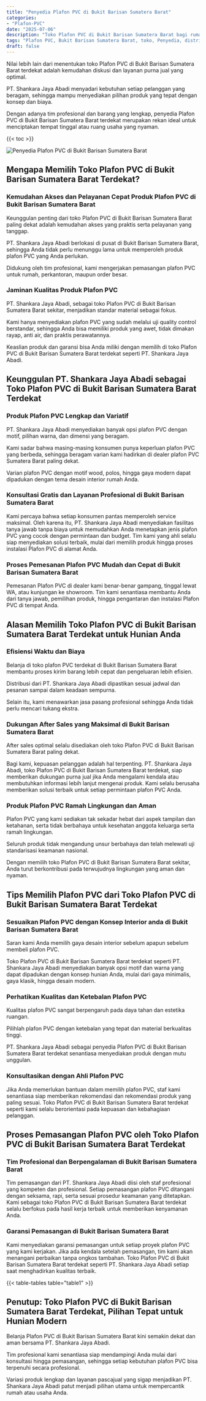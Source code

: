 ```yaml
---
title: "Penyedia Plafon PVC di Bukit Barisan Sumatera Barat"
categories: 
- "Plafon-PVC"
date: "2025-07-06"
description: "Toko Plafon PVC di Bukit Barisan Sumatera Barat bagi rumah, office, serta gerai. Material terbaik, beragam motif, variasi warna modern, dengan servis pemasangan dikerjakan oleh teknisi berpengalaman serta jaminan resmi!|Layanan penyediaan Plafon PVC di Bukit Barisan Sumatera Barat bagi kebutuhan tempat tinggal, office, atau gerai, dengan plafon unggulan dan pemasangan oleh teknisi berpengalaman serta garansi resmi.|Alternatif Plafon PVC di Bukit Barisan Sumatera Barat yang terbukti bagi rumah, kantor, serta gerai, dengan produk terbaik dan penempatan dikerjakan oleh tim profesional serta garansi resmi.|Distribusi Plafon PVC di Bukit Barisan Sumatera Barat untuk tempat tinggal, office, dan toko, beserta material unggulan dan pemasangan ditangani oleh tenaga ahli profesional, lengkap beserta garansi resmi.}"
tags: "Plafon PVC, Bukit Barisan Sumatera Barat, toko, Penyedia, distributor"
draft: false
---
```


Nilai lebih lain dari menentukan toko Plafon PVC di Bukit Barisan Sumatera Barat terdekat adalah kemudahan diskusi dan layanan purna jual yang optimal.

PT. Shankara Jaya Abadi menyadari kebutuhan setiap pelanggan yang beragam, sehingga mampu menyediakan pilihan produk yang tepat dengan konsep dan biaya.

Dengan adanya tim profesional dan barang yang lengkap, penyedia Plafon PVC di Bukit Barisan Sumatera Barat terdekat merupakan rekan ideal untuk menciptakan tempat tinggal atau ruang usaha yang nyaman.

{{< toc >}}

![Penyedia Plafon PVC di Bukit Barisan Sumatera Barat](/images/Plafon-PVC/Penyedia-Plafon-PVC-di-Bukit-Barisan-Sumatera-Barat.png)


## Mengapa Memilih Toko Plafon PVC di Bukit Barisan Sumatera Barat Terdekat?

### Kemudahan Akses dan Pelayanan Cepat Produk Plafon PVC di Bukit Barisan Sumatera Barat

Keunggulan penting dari toko Plafon PVC di Bukit Barisan Sumatera Barat paling dekat adalah kemudahan akses yang praktis serta pelayanan yang tanggap.

PT. Shankara Jaya Abadi berlokasi di pusat di Bukit Barisan Sumatera Barat, sehingga Anda tidak perlu menunggu lama untuk memperoleh produk plafon PVC yang Anda perlukan.

Didukung oleh tim profesional, kami mengerjakan pemasangan plafon PVC untuk rumah, perkantoran, maupun order besar.

### Jaminan Kualitas Produk Plafon PVC

PT. Shankara Jaya Abadi, sebagai toko Plafon PVC di Bukit Barisan Sumatera Barat sekitar, menjadikan standar material sebagai fokus.

Kami hanya menyediakan plafon PVC yang sudah melalui uji quality control berstandar, sehingga Anda bisa memiliki produk yang awet, tidak dimakan rayap, anti air, dan praktis perawatannya.

Keaslian produk dan garansi bisa Anda miliki dengan memilih di toko Plafon PVC di Bukit Barisan Sumatera Barat terdekat seperti PT. Shankara Jaya Abadi.

## Keunggulan PT. Shankara Jaya Abadi sebagai Toko Plafon PVC di Bukit Barisan Sumatera Barat Terdekat

### Produk Plafon PVC Lengkap dan Variatif

PT. Shankara Jaya Abadi menyediakan banyak opsi plafon PVC dengan motif, pilihan warna, dan dimensi yang beragam.

Kami sadar bahwa masing-masing konsumen punya keperluan plafon PVC yang berbeda, sehingga beragam varian kami hadirkan di dealer plafon PVC Sumatera Barat paling dekat.

Varian plafon PVC dengan motif wood, polos, hingga gaya modern dapat dipadukan dengan tema desain interior rumah Anda.

### Konsultasi Gratis dan Layanan Profesional di Bukit Barisan Sumatera Barat

Kami percaya bahwa setiap konsumen pantas memperoleh service maksimal. Oleh karena itu, PT. Shankara Jaya Abadi menyediakan fasilitas tanya jawab tanpa biaya untuk memudahkan Anda menetapkan jenis plafon PVC yang cocok dengan permintaan dan budget. Tim kami yang ahli selalu siap menyediakan solusi terbaik, mulai dari memilih produk hingga proses instalasi Plafon PVC di alamat Anda.

### Proses Pemesanan Plafon PVC Mudah dan Cepat di Bukit Barisan Sumatera Barat

Pemesanan Plafon PVC di dealer kami benar-benar gampang, tinggal lewat WA, atau kunjungan ke showroom. Tim kami senantiasa membantu Anda dari tanya jawab, pemilihan produk, hingga pengantaran dan instalasi Plafon PVC di tempat Anda.

## Alasan Memilih Toko Plafon PVC di Bukit Barisan Sumatera Barat Terdekat untuk Hunian Anda

### Efisiensi Waktu dan Biaya

Belanja di toko plafon PVC terdekat di Bukit Barisan Sumatera Barat membantu proses kirim barang lebih cepat dan pengeluaran lebih efisien.

Distribusi dari PT. Shankara Jaya Abadi dipastikan sesuai jadwal dan pesanan sampai dalam keadaan sempurna.

Selain itu, kami menawarkan jasa pasang profesional sehingga Anda tidak perlu mencari tukang ekstra.

### Dukungan After Sales yang Maksimal di Bukit Barisan Sumatera Barat

After sales optimal selalu disediakan oleh toko Plafon PVC di Bukit Barisan Sumatera Barat paling dekat.

Bagi kami, kepuasan pelanggan adalah hal terpenting. PT. Shankara Jaya Abadi, toko Plafon PVC di Bukit Barisan Sumatera Barat terdekat, siap memberikan dukungan purna jual jika Anda mengalami kendala atau membutuhkan informasi lebih lanjut mengenai produk. Kami selalu berusaha memberikan solusi terbaik untuk setiap permintaan plafon PVC Anda.

### Produk Plafon PVC Ramah Lingkungan dan Aman

Plafon PVC yang kami sediakan tak sekadar hebat dari aspek tampilan dan ketahanan, serta tidak berbahaya untuk kesehatan anggota keluarga serta ramah lingkungan.

Seluruh produk tidak mengandung unsur berbahaya dan telah melewati uji standarisasi keamanan nasional.

Dengan memilih toko Plafon PVC di Bukit Barisan Sumatera Barat sekitar, Anda turut berkontribusi pada terwujudnya lingkungan yang aman dan nyaman.

## Tips Memilih Plafon PVC dari Toko Plafon PVC di Bukit Barisan Sumatera Barat Terdekat

### Sesuaikan Plafon PVC dengan Konsep Interior anda di Bukit Barisan Sumatera Barat

Saran kami Anda memilih gaya desain interior sebelum apapun sebelum membeli plafon PVC.

Toko Plafon PVC di Bukit Barisan Sumatera Barat terdekat seperti PT. Shankara Jaya Abadi menyediakan banyak opsi motif dan warna yang dapat dipadukan dengan konsep hunian Anda, mulai dari gaya minimalis, gaya klasik, hingga desain modern.

### Perhatikan Kualitas dan Ketebalan Plafon PVC

Kualitas plafon PVC sangat berpengaruh pada daya tahan dan estetika ruangan.

Pilihlah plafon PVC dengan ketebalan yang tepat dan material berkualitas tinggi.

PT. Shankara Jaya Abadi sebagai penyedia Plafon PVC di Bukit Barisan Sumatera Barat terdekat senantiasa menyediakan produk dengan mutu unggulan.

### Konsultasikan dengan Ahli Plafon PVC

Jika Anda memerlukan bantuan dalam memilih plafon PVC, staf kami senantiasa siap memberikan rekomendasi dan rekomendasi produk yang paling sesuai. Toko Plafon PVC di Bukit Barisan Sumatera Barat terdekat seperti kami selalu berorientasi pada kepuasan dan kebahagiaan pelanggan.

## Proses Pemasangan Plafon PVC oleh Toko Plafon PVC di Bukit Barisan Sumatera Barat Terdekat

### Tim Profesional dan Berpengalaman di Bukit Barisan Sumatera Barat

Tim pemasangan dari PT. Shankara Jaya Abadi diisi oleh staf profesional yang kompeten dan profesional. Setiap pemasangan plafon PVC ditangani dengan seksama, rapi, serta sesuai prosedur keamanan yang ditetapkan. Kami sebagai toko Plafon PVC di Bukit Barisan Sumatera Barat terdekat selalu berfokus pada hasil kerja terbaik untuk memberikan kenyamanan Anda.

### Garansi Pemasangan di Bukit Barisan Sumatera Barat

Kami menyediakan garansi pemasangan untuk setiap proyek plafon PVC yang kami kerjakan. Jika ada kendala setelah pemasangan, tim kami akan menangani perbaikan tanpa ongkos tambahan. Toko Plafon PVC di Bukit Barisan Sumatera Barat terdekat seperti PT. Shankara Jaya Abadi setiap saat menghadirkan kualitas terbaik.

{{< table-tables table="table1" >}}

## Penutup: Toko Plafon PVC di Bukit Barisan Sumatera Barat Terdekat, Pilihan Tepat untuk Hunian Modern

Belanja Plafon PVC di Bukit Barisan Sumatera Barat kini semakin dekat dan aman bersama PT. Shankara Jaya Abadi.

Tim profesional kami senantiasa siap mendampingi Anda mulai dari konsultasi hingga pemasangan, sehingga setiap kebutuhan plafon PVC bisa terpenuhi secara profesional.

Variasi produk lengkap dan layanan pascajual yang sigap menjadikan PT. Shankara Jaya Abadi patut menjadi pilihan utama untuk mempercantik rumah atau usaha Anda.